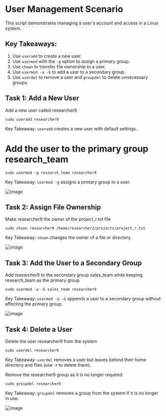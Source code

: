 # User Management Scenario
This script demonstrates managing a user's account and access in a Linux system.

## Key Takeaways:
1. Use `useradd` to create a new user.
2. Use `usermod` with the `-g` option to assign a primary group.
3. Use `chown` to transfer file ownership to a user.
4. Use `usermod -a -G` to add a user to a secondary group.
5. Use `userdel` to remove a user and `groupdel` to delete unnecessary groups.

## Task 1: Add a New User
Add a new user called researcher9
```
sudo useradd researcher9
```
Key Takeaway: `useradd` creates a new user with default settings.

# Add the user to the primary group research_team
```
sudo usermod -g research_team researcher9
```
Key Takeaway: `usermod -g` assigns a primary group to a user.

![image](https://github.com/user-attachments/assets/c3ec2cd0-a574-4a6e-a0ca-b44e3bb1f982)

## Task 2: Assign File Ownership
Make researcher9 the owner of the project_r.txt file
```
sudo chown researcher9 /home/researcher2/projects/project_r.txt
```
Key Takeaway: `chown` changes the owner of a file or directory.

![image](https://github.com/user-attachments/assets/3d6cada5-a7b1-42e9-b8d4-9f7b93a889d0)

## Task 3: Add the User to a Secondary Group
Add researcher9 to the secondary group sales_team while keeping research_team as the primary group
```
sudo usermod -a -G sales_team researcher9
```
Key Takeaway: `usermod -a -G` appends a user to a secondary group without affecting the primary group.

![image](https://github.com/user-attachments/assets/78e9d008-36ce-4cb0-a726-35d5a9bd9bf3)

## Task 4: Delete a User
Delete the user researcher9 from the system
```
sudo userdel researcher9
```
Key Takeaway: `userdel` removes a user but leaves behind their home directory and files (use -r to delete them).

Remove the researcher9 group as it is no longer required
```
sudo groupdel researcher9
```
Key Takeaway: `groupdel` removes a group from the system if it is no longer in use.

![image](https://github.com/user-attachments/assets/34393015-8ab7-4ac2-8f93-9827dbee30d3)
